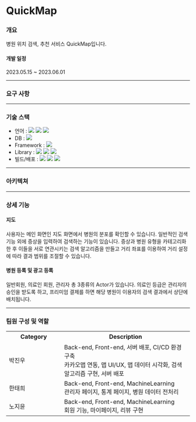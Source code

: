 
# QuickMap

### 개요

병원 위치 검색, 추천 서비스 QuickMap입니다.<br>



#### 개발 일정
2023.05.15 ~ 2023.06.01

***

### 요구 사항



***

### 기술 스택
- 언어 : <img src="https://img.shields.io/badge/java-007396?style=for-the-badge&logo=java&logoColor=white"> <img src="https://img.shields.io/badge/html5-E34F26?style=for-the-badge&logo=html5&logoColor=white"> <img src="https://img.shields.io/badge/javascript-F7DF1E?style=for-the-badge&logo=javascript&logoColor=black">
- DB : <img src="https://img.shields.io/badge/oracle-F80000?style=for-the-badge&logo=oracle&logoColor=white"> 
- Framework : <img src="https://img.shields.io/badge/spring-6DB33F?style=for-the-badge&logo=spring&logoColor=black"> 
- Library : <img src="https://img.shields.io/badge/chart.js-FF6384?style=for-the-badge&logo=chartdotjs&logoColor=black"> <img src="https://img.shields.io/badge/kakaomap-FFCD00?style=for-the-badge&logo=kakao&logoColor=black"> <img src="https://img.shields.io/badge/jquery-0769AD?style=for-the-badge&logo=jquery&logoColor=black"> 
- 빌드/배포 : <img src="https://img.shields.io/badge/amazonec2-FF9900?style=for-the-badge&logo=amazonec2&logoColor=black"> <img src="https://img.shields.io/badge/jenkins-D24939?style=for-the-badge&logo=jenkins&logoColor=black"> <img src="https://img.shields.io/badge/apachemaven-C71A36?style=for-the-badge&logo=apachemaven&logoColor=black">

***

### 아키텍쳐


***

### 상세 기능

#### 지도
사용자는 메인 화면인 지도 화면에서 병원의 분포를 확인할 수 있습니다. 
일반적인 검색 기능 외에 증상을 입력하여 검색하는 기능이 있습니다.
증상과 병원 유형을 카테고리화 한 후 이들을 서로 연관시키는 검색 알고리즘을 만들고
거리 좌표를 이용하여 거리 설정에 따라 결과 범위를 조절할 수 있습니다.


#### 병원 등록 및 광고 등록
일반회원, 의료인 회원, 관리자 총 3종류의 Actor가 있습니다.
의료인 등급은 관리자의 승인을 받도록 하고, 프리미엄 결제를 하면 
해당 병원이 이용자의 검색 결과에서 상단에 배치됩니다.


***

### 팀원 구성 및 역할
<table>
    <tr>
        <th style="width: 30%;">Category</th>
        <th>Description</th>
    </tr>
  <tr>
        <td>박진우</td>
        <td>Back-end, Front-end, 서버 배포, CI/CD 환경 구축 <br>
        카카오맵 연동, 맵 UI/UX, 맵 데이터 시각화, 검색 알고리즘 구현, 서버 배포 </td>
    </tr>
    <tr>
        <td>한태희</td>
        <td>Back-end, Front-end, MachineLearning <br>
        관리자 페이지, 통계 페이지, 병원 데이터 전처리</td>
    </tr>
    <tr>
        <td>노지윤</td>
        <td>Back-end, Front-end, MachineLearning <br>
        회원 기능, 마이페이지, 리뷰 구현</td>
    </tr>
</table>



